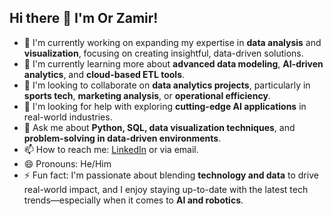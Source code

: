 ## Hi there 👋 I'm Or Zamir!

- 🔭 I'm currently working on expanding my expertise in **data analysis** and **visualization**, focusing on creating insightful, data-driven solutions.
- 🌱 I'm currently learning more about **advanced data modeling**, **AI-driven analytics**, and **cloud-based ETL tools**.
- 👯 I'm looking to collaborate on **data analytics projects**, particularly in **sports tech**, **marketing analysis**, or **operational efficiency**.
- 🤔 I'm looking for help with exploring **cutting-edge AI applications** in real-world industries.
- 💬 Ask me about **Python, SQL, data visualization techniques**, and **problem-solving in data-driven environments**.
- 📫 How to reach me: [LinkedIn](https://www.linkedin.com/in/orzamir/) or via email.
- 😄 Pronouns: He/Him
- ⚡ Fun fact: I'm passionate about blending **technology and data** to drive real-world impact, and I enjoy staying up-to-date with the latest tech trends—especially when it comes to **AI and robotics**.

